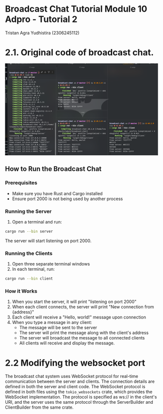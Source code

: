 # Broadcast Chat Tutorial Module 10 Adpro - Tutorial 2

Tristan Agra Yudhistira (2306245112)

# 2.1. Original code of broadcast chat.

![alt text](public/2-1.png)

## How to Run the Broadcast Chat

### Prerequisites

- Make sure you have Rust and Cargo installed
- Ensure port 2000 is not being used by another process

### Running the Server

1. Open a terminal and run:

```bash
cargo run --bin server
```

The server will start listening on port 2000.

### Running the Clients

1. Open three separate terminal windows
2. In each terminal, run:

```bash
cargo run --bin client
```

### How it Works

1. When you start the server, it will print "listening on port 2000"
2. When each client connects, the server will print "New connection from {address}"
3. Each client will receive a "Hello, world!" message upon connection
4. When you type a message in any client:
   - The message will be sent to the server
   - The server will print the message along with the client's address
   - The server will broadcast the message to all connected clients
   - All clients will receive and display the message.

# 2.2 Modifying the websocket port
The broadcast chat system uses WebSocket protocol for real-time communication between the server and clients. The connection details are defined in both the server and client code. The WebSocket protocol is defined in both files using the `tokio_websockets` crate, which provides the WebSocket implementation. The protocol is specified as ws:// in the client's URI, and the server uses the same protocol through the ServerBuilder and ClientBuilder from the same crate.